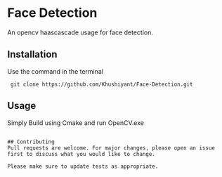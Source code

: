 # Face Detection

An opencv haascascade usage for face detection.

## Installation

Use the command in the terminal

```
 git clone https://github.com/Khushiyant/Face-Detection.git
```

## Usage

Simply Build using Cmake and run OpenCV.exe
```

## Contributing
Pull requests are welcome. For major changes, please open an issue first to discuss what you would like to change.

Please make sure to update tests as appropriate.

